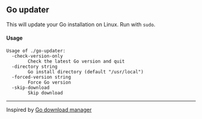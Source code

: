 ## Go updater

This will update your Go installation on Linux. Run with `sudo`.

#### Usage
```
Usage of ./go-updater:
  -check-version-only
        Check the latest Go version and quit
  -directory string
        Go install directory (default "/usr/local")
  -forced-version string
        Force Go version
  -skip-download
        Skip download
```


---
Inspired by [Go download manager](https://github.com/usmanhalalit/go-download-manager)